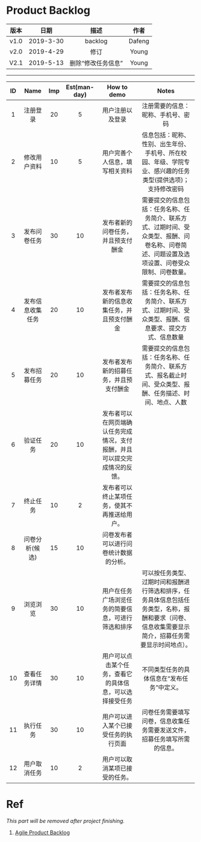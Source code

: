 # Product Backlog

| 版本 |   日期    | 描述 |  作者   |
| :--: | :-------: | :--: | :-----: |
| v1.0 | 2019-3-30 | backlog | Dafeng |
| v2.0 | 2019-4-29 | 修订 | Young |
| V2.1 | 2019-5-13 | 删除“修改任务信息” |  Young |

---

ID |Name            |Imp |Est(man-day)|How to demo|Notes
:-:|:--------------:|:--:|:--:|:-----------------:|:--:
1 |注册登录 |20 |5|用户注册以及登录|注册需要的信息：昵称、手机号、密码
2  |修改用户资料|10|5|用户完善个人信息，填写相关资料|信息包括：昵称、性别、出生年份、手机号、所在校园、年级、学院专业、感兴趣的任务类型(提供选项)；支持修改密码
3  |发布问卷任务|30|10|发布者新的问卷任务，并且预支付酬金|需要提交的信息包括：任务名称、任务简介、联系方式、过期时间、受众类型、报酬、问卷名称、问卷简述、问题设置及选项设置、问卷受众限制、问卷数量。
4  |发布信息收集任务|20|10|发布者发布新的信息收集任务，并且预支付酬金|需要提交的信息包括：任务名称、任务简介、联系方式、过期时间、受众类型、报酬、信息要求、提交方式、信息数量
5  |发布招募任务|20|10|发布者发布新的招募任务，并且预支付酬金|需要提交的信息包括：任务名称、任务简介、联系方式、报名截止时间、受众类型、报酬、任务描述、时间、地点、人数
6  |验证任务|20|10|发布者可以在网页端确认任务完成情况，支付报酬，并且可以提交完成情况的反馈。|
7  |终止任务|10|2|发布者可以终止某项任务，使其不再推送给用户。|
8  |问卷分析(候选)|15|10|问卷发布者可以进行问卷统计数据的分析。|
9  |浏览浏览|30|10|用户在任务广场浏览任务的简要信息，可进行筛选和排序|可以按任务类型、过期时间和报酬进行筛选和排序，任务具体信息包括任务类型，名称，报酬和要求（问卷、信息收集需要显示简介，招募任务需要显示时间地点）。
10  |查看任务详情|30|10|用户可以点击某个任务，查看它的具体信息，可以选择接受任务|不同类型任务的具体信息在“发布任务”中定义。
11  |执行任务|30|10|用户可以进入某个已接受任务的执行页面|问卷任务需要填写问卷，信息收集任务需要发送文件，招募任务填写所需的信息。
12 |用户取消任务|10|2|用户可以取消某项已接受的任务。|


# Ref

*This part will be removed after project finishing.*

1. [Agile Product Backlog](https://www.projectmanagementdocs.com/template/agile-templates/agile-product-backlog/#axzz5jf9NHviA)